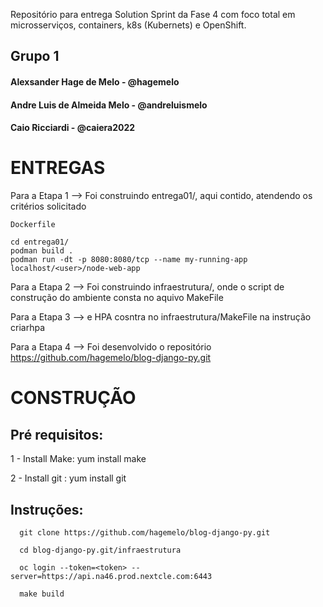 Repositório para entrega Solution Sprint da Fase 4 com foco total em microsserviços, containers, k8s (Kubernets) e OpenShift.

## Grupo 1
#### Alexsander Hage de Melo - @hagemelo
#### Andre Luis de Almeida Melo - @andreluismelo
#### Caio Ricciardi - @caiera2022

# ENTREGAS

  Para a Etapa 1 --> Foi construindo entrega01/, aqui contido, atendendo os critérios solicitado
```
Dockerfile

cd entrega01/ 
podman build . 
podman run -dt -p 8080:8080/tcp --name my-running-app localhost/<user>/node-web-app
```
  Para a Etapa 2 --> Foi construindo infraestrutura/, onde o script de construção do ambiente consta no aquivo MakeFile

  Para a Etapa 3 -->  e HPA cosntra no infraestrutura/MakeFile na instrução criarhpa

  Para a Etapa 4 --> Foi desenvolvido o repositório https://github.com/hagemelo/blog-django-py.git

# CONSTRUÇÃO

## Pré requisitos:
  1 - Install Make:  yum install make

  2 - Install git :  yum install git

## Instruções:
```
  git clone https://github.com/hagemelo/blog-django-py.git

  cd blog-django-py.git/infraestrutura

  oc login --token=<token> --server=https://api.na46.prod.nextcle.com:6443

  make build
```

